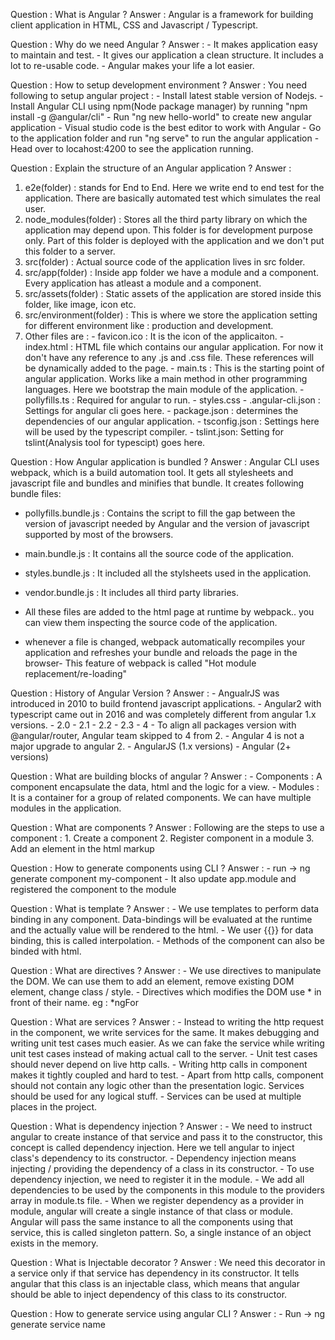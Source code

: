 Question : What is Angular ?
Answer : Angular is a framework for building client application in HTML, CSS and Javascript / Typescript.

Question : Why do we need Angular ?
Answer : - It makes application easy to maintain and test.
         - It gives our application a clean structure. It includes a lot to re-usable code.
         - Angular makes your life a lot easier.

Question : How to setup development environment ?
Answer : You need following to setup angular project :
    - Install latest stable version of Nodejs.
    - Install Angular CLI using npm(Node package manager) by running "npm install -g @angular/cli"
    - Run "ng new hello-world" to create new angular application
    - Visual studio code is the best editor to work with Angular
    - Go to the application folder and run "ng serve" to run the angular application
    - Head over to locahost:4200 to see the application running.

Question : Explain the structure of an Angular application ?
Answer :
  1. e2e(folder) : stands for End to End. Here we write end to end test for the application. There are basically automated test which simulates the real user.
  2. node_modules(folder) : Stores all the third party library on which the application may depend upon. This folder is for development purpose only. Part of this folder is deployed with the application and we don't put this folder to a server.
  3. src(folder) : Actual source code of the application lives in src folder.
  4. src/app(folder) : Inside app folder we have a module and a component. Every application has atleast a module and a component.
  5. src/assets(folder) : Static assets of the application are stored inside this folder, like image, icon etc.
  6. src/environment(folder) : This is where we store the application setting for different environment like : production and development.
  7. Other files are :
    - favicon.ico : It is the icon of the applicaiton.
    - index.html  : HTML file which contains our angular application. For now it don't have any reference to any .js and .css file. These references will be dynamically added to the page.
    - main.ts : This is the starting point of angular application. Works like a main method in other programming languages. Here we bootstrap the main module of the application.
    - pollyfills.ts : Required for angular to run.
    - styles.css
    - .angular-cli.json : Settings for angular cli goes here.
    - package.json : determines the dependencies of our angular application.
    - tsconfig.json : Settings here will be used by the typescript compiler.
    - tslint.json: Setting for tslint(Analysis tool for typescipt) goes here.

Question : How Angular application is bundled ?
Answer : Angular CLI uses webpack, which is a build automation tool. It gets all stylesheets and javascript file and bundles and minifies that bundle. It creates following bundle files:
  - pollyfills.bundle.js : Contains the script to fill the gap between the version of javascript needed by Angular and the version of javascript supported by most of the browsers.
  - main.bundle.js : It contains all the source code of the application.
  - styles.bundle.js : It included all the stylsheets used in the application.
  - vendor.bundle.js : It includes all third party libraries.
  - All these files are added to the html page at runtime by webpack.. you can view them inspecting the source code of the application.

  - whenever a file is changed, webpack automatically recompiles your application and refreshes your bundle and reloads the page in the browser- This feature of webpack is called "Hot module replacement/re-loading"

Question : History of Angular Version ?
Answer : - AngualrJS was introduced in 2010 to build frontend javascript applications.
          - Angular2 with typescript came out in 2016 and was completely different from angular 1.x versions.
          - 2.0 - 2.1 - 2.2 - 2.3 - 4
          - To align all packages version with @angular/router, Angular team skipped to 4 from 2.
          - Angular 4 is not a major upgrade to angular 2.
          - AngularJS (1.x versions)
          - Angular (2+ versions)

Question : What are building blocks of angular ?
Answer : - Components : A component encapsulate the data, html and the logic for a view.
         - Modules : It is a container for a group of related components. We can have multiple modules in the application.

Question : What are components ?
Answer : Following are the steps to use a component :
          1. Create a component
          2. Register component in a module
          3. Add an element in the html markup

Question : How to generate components using CLI ?
Answer : - run -> ng generate component my-component
         - It also update app.module and registered the component to the module

Question  : What is template ?
Answer : - We use templates to perform data binding in any component. Data-bindings will be evaluated at the runtime and the actually value will be rendered to the html.
         - We user {{}} for data binding, this is called interpolation.
         - Methods of the component can also be binded with html.

Question : What are directives ?
Answer : - We use directives to manipulate the DOM. We can use them to add an element, remove existing DOM element, change class / style.
         - Directives which modifies the DOM use * in front of their name. eg : *ngFor

Question : What are services ?
Answer : - Instead to writing the http request in the component, we write services for the same. It makes debugging and writing unit test cases much easier. As we can fake the service while writing unit test cases instead of making actual call to the server.
         - Unit test cases should never depend on live http calls.
         - Writing http calls in component makes it tightly coupled and hard to test.
         - Apart from http calls, component should not contain any logic other than the presentation logic. Services should be used for any logical stuff.
         - Services can be used at multiple places in the project.

Question : What is dependency injection ?
Answer : - We need to instruct angular to create instance of that service and pass it to the constructor, this concept is called            dependency injection. Here we tell angular to inject class's dependency to its constructor.
         - Dependency injection means injecting / providing the dependency of a class in its constructor.
         - To use dependency injection, we need to register it in the module.
         - We add all dependencies to be used by the components in this module to the providers array in module.ts file.
         - When we register dependency as a provider in module, angular will create a single instance of that class or module.
           Angular will pass the same instance to all the components using that service, this is called singleton pattern. So, a single instance of an object exists in the memory.

Question : What is Injectable decorator ?
Answer : We need this decorator in a service only if that service has dependency in its constructor. It tells angular that this           class is an injectable class, which means that angular should be able to inject dependency of this class to its                  constructor.

Question : How to generate service using angular CLI ?
Answer : - Run -> ng generate service name
